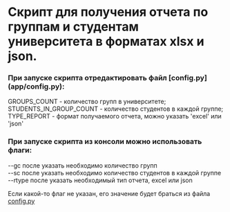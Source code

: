 <h1>Скрипт для получения отчета по группам и студентам университета в форматах xlsx и json.</h1>

<h3>При запуске скрипта отредактировать файл [config.py](app/config.py):</h3>

GROUPS_COUNT - количество групп в университете;  
STUDENTS_IN_GROUP_COUNT - количество студентов в каждой группе;  
TYPE_REPORT - формат получаемого отчета, можно указать 'excel' или 'json'

<h3>При запуске скрипта из консоли можно использовать флаги:</h3>

--gc после указать необходимо количество групп  
--sc после указать необходимо количество студентов в каждой группе  
--rtype после указать необходимый тип отчета, excel или json

Если какой-то флаг не указан, его значение будет браться из файла [config.py](app/config.py)